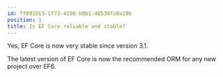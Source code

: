 ```yaml
---
id: ff091013-1f73-4198-b0b1-48539fc0a19b
position: 1
title: Is EF Core reliable and stable?
---
```


Yes, EF Core is now very stable since version 3.1.

The latest version of EF Core is now the recommended ORM for any new project over EF6.